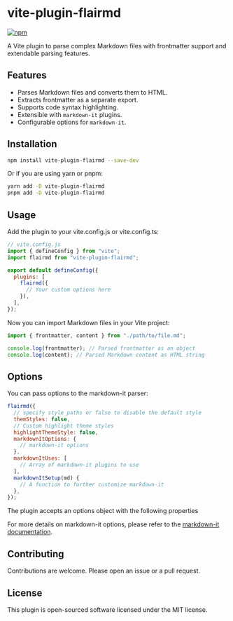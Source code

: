 # vite-plugin-flairmd

[![npm](https://img.shields.io/npm/v/vite-plugin-flairmd.svg)](https://www.npmjs.com/package/vite-plugin-flairmd)

A Vite plugin to parse complex Markdown files with frontmatter support and extendable parsing features.

## Features

- Parses Markdown files and converts them to HTML.
- Extracts frontmatter as a separate export.
- Supports code syntax highlighting.
- Extensible with `markdown-it` plugins.
- Configurable options for `markdown-it`.

## Installation

```bash
npm install vite-plugin-flairmd --save-dev
```

Or if you are using yarn or pnpm:

```bash
yarn add -D vite-plugin-flairmd
pnpm add -D vite-plugin-flairmd
```

## Usage

Add the plugin to your vite.config.js or vite.config.ts:

```js
// vite.config.js
import { defineConfig } from "vite";
import flairmd from "vite-plugin-flairmd";

export default defineConfig({
  plugins: [
    flairmd({
      // Your custom options here
    }),
  ],
});
```

Now you can import Markdown files in your Vite project:

```js
import { frontmatter, content } from "./path/to/file.md";

console.log(frontmatter); // Parsed frontmatter as an object
console.log(content); // Parsed Markdown content as HTML string
```

## Options

You can pass options to the markdown-it parser:

```js
flairmd({
  // specify style paths or false to disable the default style
  themStyles: false,
  // Custom highlight theme styles
  highlightThemeStyle: false,
  markdownItOptions: {
    // markdown-it options
  },
  markdownItUses: [
    // Array of markdown-it plugins to use
  ],
  markdownItSetup(md) {
    // A function to further customize markdown-it
  },
});
```

The plugin accepts an options object with the following properties

For more details on markdown-it options, please refer to the [markdown-it documentation](https://github.com/markdown-it/markdown-it).

## Contributing

Contributions are welcome. Please open an issue or a pull request.

## License

This plugin is open-sourced software licensed under the MIT license.
